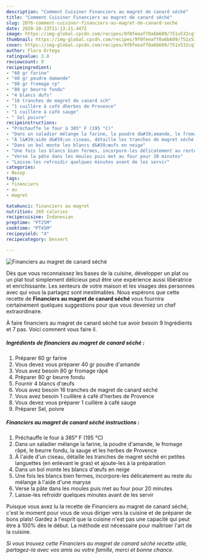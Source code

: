 ```yaml
---
description: "Comment Cuisiner Financiers au magret de canard séché"
title: "Comment Cuisiner Financiers au magret de canard séché"
slug: 2076-comment-cuisiner-financiers-au-magret-de-canard-seche
date: 2020-10-13T11:13:21.447Z
image: https://img-global.cpcdn.com/recipes/9f0feeaff0a6b609/751x532cq70/financiers-au-magret-de-canard-seche-photo-principale-de-la-recette.jpg
thumbnail: https://img-global.cpcdn.com/recipes/9f0feeaff0a6b609/751x532cq70/financiers-au-magret-de-canard-seche-photo-principale-de-la-recette.jpg
cover: https://img-global.cpcdn.com/recipes/9f0feeaff0a6b609/751x532cq70/financiers-au-magret-de-canard-seche-photo-principale-de-la-recette.jpg
author: Flora Ortega
ratingvalue: 3.8
reviewcount: 9
recipeingredient:
- "60 gr farine"
- "40 gr poudre damande"
- "80 gr fromage rp"
- "80 gr beurre fondu"
- "4 blancs dufs"
- "16 tranches de magret de canard sch"
- "1 cuillère à café dherbes de Provence"
- "1 cuillère à café sauge"
- " Sel poivre"
recipeinstructions:
- "Préchauffe le four à 385° F (195 °C)"
- "Dans un saladier mélange la farine, la poudre d&#39;amande, le fromage râpé, le beurre fondu, la sauge et les herbes de Provence"
- "À l&#39;aide d&#39;un ciseau, détaille les tranches de magret séché en petites languettes (en enlevant le gras) et ajoute-les à la préparation"
- "Dans un bol monte les blancs d&#39;œufs en neige"
- "Une fois les blancs bien fermes, incorpore-les délicatement au reste du mélange à l&#39;aide d&#39;une maryse"
- "Verse la pâte dans les moules puis met au four pour 20 minutes"
- "Laisse-les refroidir quelques minutes avant de les servir"
categories:
- Resep
tags:
- financiers
- au
- magret

katakunci: financiers au magret 
nutrition: 269 calories
recipecuisine: Indonesian
preptime: "PT25M"
cooktime: "PT45M"
recipeyield: "4"
recipecategory: Dessert

---
```



![Financiers au magret de canard séché](https://img-global.cpcdn.com/recipes/9f0feeaff0a6b609/751x532cq70/financiers-au-magret-de-canard-seche-photo-principale-de-la-recette.jpg)

Dès que vous reconnaissez les bases de la cuisine, développer un plat ou un plat tout simplement délicieux peut être une expérience aussi libératrice et enrichissante. Les senteurs de votre maison et les visages des personnes avec qui vous la partagez sont inestimables. Nous espérons que cette recette de <strong> Financiers au magret de canard séché </strong> vous fournira certainement quelques suggestions pour que vous deveniez un chef extraordinaire.

<!--inarticleads1-->

À faire financiers au magret de canard séché tue avoir besoin 9 Ingrédients et 7 pas. Voici comment vous faire il.

##### Ingrédients de financiers au magret de canard séché :

1. Préparer 60 gr farine
1. Vous devez vous préparer 40 gr poudre d&#39;amande
1. Vous avez besoin 80 gr fromage râpé
1. Préparer 80 gr beurre fondu
1. Fournir 4 blancs d&#39;œufs
1. Vous avez besoin 16 tranches de magret de canard séché
1. Vous avez besoin 1 cuillère à café d&#39;herbes de Provence
1. Vous devez vous préparer 1 cuillère à café sauge
1. Préparer  Sel, poivre




<!--inarticleads2-->

##### Financiers au magret de canard séché instructions :

1. Préchauffe le four à 385° F (195 °C)
1. Dans un saladier mélange la farine, la poudre d&#39;amande, le fromage râpé, le beurre fondu, la sauge et les herbes de Provence
1. À l&#39;aide d&#39;un ciseau, détaille les tranches de magret séché en petites languettes (en enlevant le gras) et ajoute-les à la préparation
1. Dans un bol monte les blancs d&#39;œufs en neige
1. Une fois les blancs bien fermes, incorpore-les délicatement au reste du mélange à l&#39;aide d&#39;une maryse
1. Verse la pâte dans les moules puis met au four pour 20 minutes
1. Laisse-les refroidir quelques minutes avant de les servir




<!--inarticleads1-->

<p>
Puisque vous avez lu la recette de Financiers au magret de canard séché, c'est le moment pour vous de vous diriger vers la cuisine et de préparer de bons plats! Gardez à l'esprit que la cuisine n'est pas une capacité qui peut être à 100% dès le début. La méthode est nécessaire pour maîtriser l'art de la cuisine.
</p>

<p>
<i>Si vous trouvez cette Financiers au magret de canard séché recette utile, partagez-la avec vos amis ou votre famille, merci et bonne chance.</i>
</p>
